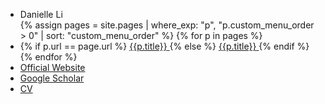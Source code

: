 <ul class="flex">
  <li class="flex flex-shrink-0 flex-grow font-bold text-xl mr-12 md:block hidden">
    Danielle Li
  </li>
  {% assign pages = site.pages | where_exp: "p", "p.custom_menu_order > 0" | sort: "custom_menu_order" %}
  {% for p in pages %}
  <li class="mr-6">
    {% if p.url == page.url %}
    <a href="{{p.url | prepend: site.url}}"
    class="py-1 transition duration-200 ease-in-out relative block font-medium text-blue-600"
    >
    <span class="relative">{{p.title}}</span>
    </a>
    {% else %}
    <a href="{{p.url | prepend: site.url}}"
    class="py-1 transition duration-200 ease-in-out relative block font-medium hover:translate-x-2px hover:text-gray-900 text-gray-600"
    >
    <span class="relative">{{p.title}}</span>
    </a>
    {% endif %}
  </li>
  {% endfor %}
  <li class="mr-6">
    <a href="http://mitsloan.mit.edu/faculty-and-research/faculty-directory/detail/?id=47297"
    class="py-1 transition duration-200 ease-in-out relative block font-medium hover:translate-x-2px hover:text-gray-900 text-gray-600"
    >
    <span class="relative">Official Website</span>
    </a>
  </li>
  <li class="mr-6">
    <a href="https://scholar.google.com/citations?user=loXqXPQAAAAJ&hl=en"
    class="py-1 transition duration-200 ease-in-out relative block font-medium hover:translate-x-2px hover:text-gray-900 text-gray-600"
    >
    <span class="relative">Google Scholar</span>
    </a>
  </li>
  <li class="mr-6">
    <a href="https://docs.google.com/viewer?a=v&pid=sites&srcid=ZGVmYXVsdGRvbWFpbnxkYW5pZWxsZWxpfGd4OjNlZDljZTQ4NTJmODMzNGQ"
    class="py-1 transition duration-200 ease-in-out relative block font-medium hover:translate-x-2px hover:text-gray-900 text-gray-600"
    >
    <span class="relative">CV</span>
    </a>
  </li>
  </div>
</ul>
